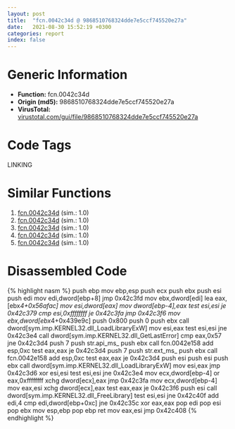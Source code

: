 ```yaml
---
layout: post
title:  "fcn.0042c34d @ 9868510768324dde7e5ccf745520e27a"
date:   2021-08-30 15:52:19 +0300
categories: report
index: false
---
```


# Generic Information
- **Function:** fcn.0042c34d
- **Origin (md5):** 9868510768324dde7e5ccf745520e27a
- **VirusTotal:** [virustotal.com/gui/file/9868510768324dde7e5ccf745520e27a][virustotal_ref]

# Code Tags
<span class="tag" id="LINKING">LINKING</span>


# Similar Functions

1. [fcn.0042c34d][similar_1_ref] (sim.: 1.0)
2. [fcn.0042c34d][similar_2_ref] (sim.: 1.0)
3. [fcn.0042c34d][similar_3_ref] (sim.: 1.0)
4. [fcn.0042c34d][similar_4_ref] (sim.: 1.0)
5. [fcn.0042c34d][similar_5_ref] (sim.: 1.0)


# Disassembled Code

{% highlight nasm %}
push ebp
mov ebp,esp
push ecx
push ebx
push esi
push edi
mov edi,dword[ebp+8]
jmp 0x42c3fd
mov ebx,dword[edi]
lea eax,[ebx*4+0x56afac]
mov esi,dword[eax]
mov dword[ebp-4],eax
test esi,esi
je 0x42c379
cmp esi,0xffffffff
je 0x42c3fa
jmp 0x42c3f6
mov ebx,dword[ebx*4+0x439e9c]
push 0x800
push 0
push ebx
call dword[sym.imp.KERNEL32.dll_LoadLibraryExW]
mov esi,eax
test esi,esi
jne 0x42c3e4
call dword[sym.imp.KERNEL32.dll_GetLastError]
cmp eax,0x57
jne 0x42c3d4
push 7
push str.api_ms_
push ebx
call fcn.0042e158
add esp,0xc
test eax,eax
je 0x42c3d4
push 7
push str.ext_ms_
push ebx
call fcn.0042e158
add esp,0xc
test eax,eax
je 0x42c3d4
push esi
push esi
push ebx
call dword[sym.imp.KERNEL32.dll_LoadLibraryExW]
mov esi,eax
jmp 0x42c3d6
xor esi,esi
test esi,esi
jne 0x42c3e4
mov ecx,dword[ebp-4]
or eax,0xffffffff
xchg dword[ecx],eax
jmp 0x42c3fa
mov ecx,dword[ebp-4]
mov eax,esi
xchg dword[ecx],eax
test eax,eax
je 0x42c3f6
push esi
call dword[sym.imp.KERNEL32.dll_FreeLibrary]
test esi,esi
jne 0x42c40f
add edi,4
cmp edi,dword[ebp+0xc]
jne 0x42c35c
xor eax,eax
pop edi
pop esi
pop ebx
mov esp,ebp
pop ebp
ret 
mov eax,esi
jmp 0x42c408
{% endhighlight %}


[similar_1_ref]: /report/fcn.0042c34d@d50bcea10641ce5b9a5d746273df8a0a
[similar_2_ref]: /report/fcn.0042c34d@4658cbcafaaa1d06130eddbdfa41cfd5
[similar_3_ref]: /report/fcn.0042c34d@6f3df46d1fce76523268c99d7ef5bd6a
[similar_4_ref]: /report/fcn.0042c34d@60b56bcd9822c2761bd5abef67177c49
[similar_5_ref]: /report/fcn.0042c34d@0e9d24a190b04adb41c502951b72134c
[virustotal_ref]: https://www.virustotal.com/gui/file/9868510768324dde7e5ccf745520e27a